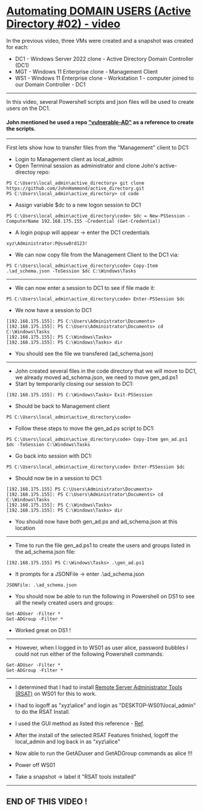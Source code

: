 # [Automating DOMAIN USERS (Active Directory #02) - video](https://www.youtube.com/watch?v=59VqS6wMn6w)
In the previous video, three VMs were created and a snapshot was created for each:
- DC1 - Windows Server 2022 clone - Active Directory Domain Controller (DC1)
- MGT - Windows 11 Enterprise clone - Management Client
- WS1 - Windows 11 Enterprise clone - Workstation 1 - computer joined to our Domain Controller - DC1
---
In this video, several Powershell scripts and json files will be used to create users on the DC1.

#### John mentioned he used a repo ["vulnerable-AD"](https://github.com/WazeHell/vulnerable-AD) as a reference to create the scripts.
---
First lets show how to transfer files from the "Management" client to DC1:
- Login to Management client as local_admin
- Open Terminal session as administrator and clone John's active-directoy repo:
```
PS C:\Users\local_admin\active_directory> git clone https://github.com/JohnHammond/active_directory.git
PS C:\Users\local_admin\active_directory> cd code
```
- Assign variable $dc to a new logon session to DC1
```
PS C:\Users\local_admin\active_directory\code> $dc = New-PSSession -ComputerName 192.168.175.155 -Credential (Get-Credential)
```
- A login popup will appear -> enter the DC1 credentials 
```
xyz\Administrator:P@ssw0rd123!
```
- We can now copy file from the Management Client to the DC1 via:
```
PS C:\Users\local_admin\active_directory\code> Copy-Item .\ad_schema.json -ToSession $dc C:\Windows\Tasks
```
---
- We can now enter a session to DC1 to see if file made it:
```
PS C:\Users\local_admin\active_directory\code> Enter-PSSession $dc
```
- We now have a session to DC1
```
[192.168.175.155]: PS C:\Users\Administrator\Documents>
[192.168.175.155]: PS C:\Users\Administrator\Documents> cd C:\Windows\Tasks
[192.168.175.155]: PS C:\Windows\Tasks>
[192.168.175.155]: PS C:\Windows\Tasks> dir
```
- You should see the file we transfered (ad_schema.json)
---
- John created several files in the code directory that we will move to DC1, we already moved ad_schema.json, we need to move gen_ad.ps1
- Start by temporarily closing our session to DC1:
```
[192.168.175.155]: PS C:\Windows\Tasks> Exit-PSSession
```
- Should be back to Management client
```
PS C:\Users\local_admin\active_directory\code>
```
- Follow these steps to move the gen_ad.ps script to DC1:
```
PS C:\Users\local_admin\active_directory\code> Copy-Item gen_ad.ps1 $dc -ToSession C:\Windows\Tasks
```
- Go back into session with DC1:
```
PS C:\Users\local_admin\active_directory\code> Enter-PSSession $dc
```
- Should now be in a session to DC1:
```
[192.168.175.155] PS C:\Users\Administrator\Documents>
[192.168.175.155]: PS C:\Users\Administrator\Documents> cd C:\Windows\Tasks
[192.168.175.155]: PS C:\Windows\Tasks>
[192.168.175.155]: PS C:\Windows\Tasks> dir
```
- You should now have both gen_ad.ps and ad_schema.json at this location
---
- Time to run the file gen_ad.ps1 to create the users and groups listed in the ad_schema.json file:
```
[192.168.175.155] PS C:\Windows\Tasks> .\gen_ad.ps1
```
- It prompts for a JSONFile -> enter .\ad_schema.json
```
JSONFile: .\ad_schema.json
```
- You should now be able to run the following in Powershell on DS1 to see all the newly created users and groups:
```
Get-ADUser -Filter *
Get-ADGroup -Filter *
```
- Worked great on DS1 !
---
- However, when I logged in to WS01 as user alice, password bubbles I could not run either of the following Powershell commands:
```
Get-ADUser -Filter * 
Get-ADGroup -Filter *
```
---
- I determined that I had to install [Remote Server Administrator Tools (RSAT)](https://learn.microsoft.com/en-us/troubleshoot/windows-server/system-management-components/remote-server-administration-tools) on WS01 for this to work.
- I had to logoff as "xyz\alice" and login as "DESKTOP-WS01\local_admin" to do the RSAT Install.
- I used the GUI method as listed this reference - [Ref](https://www.itechtics.com/rsat-tools-windows-11/).
- After the install of the selected RSAT Features finished, logoff the local_admin and log back in as "xyz\alice"
- Now able to run the GetADuser and GetADGroup commands as alice !!!

- Power off WS01
- Take a snapshot -> label it "RSAT tools installed"
---
END OF THIS VIDEO !
---
